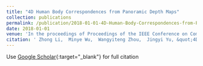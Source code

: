 ```yaml
---
title: "4D Human Body Correspondences from Panoramic Depth Maps"
collection: publications
permalink: /publication/2018-01-01-4D-Human-Body-Correspondences-from-Panoramic-Depth-Maps
date: 2018-01-01
venue: 'In the proceedings of Proceedings of the IEEE Conference on Computer Vision and Pattern Recognition'
citation: ' Zhong Li,  Minye Wu,  Wangyiteng Zhou,  Jingyi Yu, &quot;4D Human Body Correspondences from Panoramic Depth Maps.&quot; In the proceedings of Proceedings of the IEEE Conference on Computer Vision and Pattern Recognition, 2018.'
---
```

Use [Google Scholar](https://scholar.google.com/scholar?q=4D+Human+Body+Correspondences+from+Panoramic+Depth+Maps){:target="_blank"} for full citation
